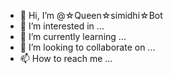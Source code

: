 - 👋 Hi, I’m @☆Queen☆simidhi☆Bot
- 👀 I’m interested in ...
- 🌱 I’m currently learning ...
- 💞️ I’m looking to collaborate on ...
- 📫 How to reach me ...

<!---
☆Queen☆simidhi☆/☆Queen☆simidhi☆ is a ✨ special ✨ repository because its `README.md` (this file) appears on your GitHub profile.
You can click the Preview link to take a look at your changes.
--->
